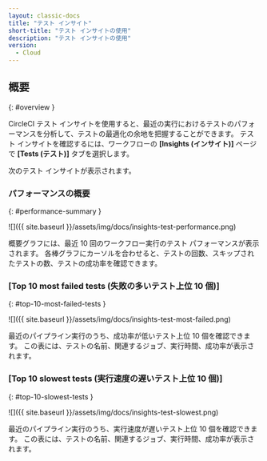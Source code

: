 ```yaml
---
layout: classic-docs
title: "テスト インサイト"
short-title: "テスト インサイトの使用"
description: "テスト インサイトの使用"
version:
  - Cloud
---
```


## 概要
{: #overview }

CircleCI テスト インサイトを使用すると、最近の実行におけるテストのパフォーマンスを分析して、テストの最適化の余地を把握することができます。 テスト インサイトを確認するには、ワークフローの **[Insights (インサイト)]** ページで **[Tests (テスト)]** タブを選択します。

次のテスト インサイトが表示されます。

### パフォーマンスの概要
{: #performance-summary }


![]({{ site.baseurl }}/assets/img/docs/insights-test-performance.png)

概要グラフには、最近 10 回のワークフロー実行のテスト パフォーマンスが表示されます。 各棒グラフにカーソルを合わせると、テストの回数、スキップされたテストの数、テストの成功率を確認できます。

### [Top 10 most failed tests (失敗の多いテスト上位 10 個)]
{: #top-10-most-failed-tests }

![]({{ site.baseurl }}/assets/img/docs/insights-test-most-failed.png)

最近のパイプライン実行のうち、成功率が低いテスト上位 10 個を確認できます。 この表には、テストの名前、関連するジョブ、実行時間、成功率が表示されます。


### [Top 10 slowest tests (実行速度の遅いテスト上位 10 個)]
{: #top-10-slowest-tests }

![]({{ site.baseurl }}/assets/img/docs/insights-test-slowest.png)

最近のパイプライン実行のうち、実行速度が遅いテスト上位 10 個を確認できます。 この表には、テストの名前、関連するジョブ、実行時間、成功率が表示されます。

